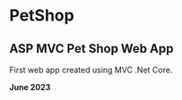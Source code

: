 # PetShop
## ASP MVC Pet Shop Web App 
First web app created using MVC .Net Core.

**June 2023**



